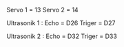 Servo 1 = 13
Servo 2 = 14

Ultrasonik 1 :
Echo   = D26
Triger = D27

Ultrasonik 2 :
Echo   = D32
Triger = D33